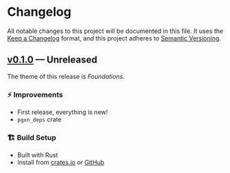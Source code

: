 # Changelog

All notable changes to this project will be documented in this file. It uses the
[Keep a Changelog] format, and this project adheres to [Semantic Versioning].

  [Keep a Changelog]: https://keepachangelog.com/en/1.1.0/
  [Semantic Versioning]: https://semver.org/spec/v2.0.0.html
    "Semantic Versioning 2.0.0"

## [v0.1.0] — Unreleased

The theme of this release is *Foundations.*

### ⚡ Improvements

*   First release, everything is new!
*   `pgxn_deps` crate

### 🏗️ Build Setup

*   Built with Rust
*   Install from [crates.io] or [GitHub]

  [v0.1.0]: https://github.com/pgxn/deps/compare/20b058a...v0.1.0
  [crates.io]: https://crates.io/crates/deps
  [GitHub]: https://github.com/pgxn/deps/releases

